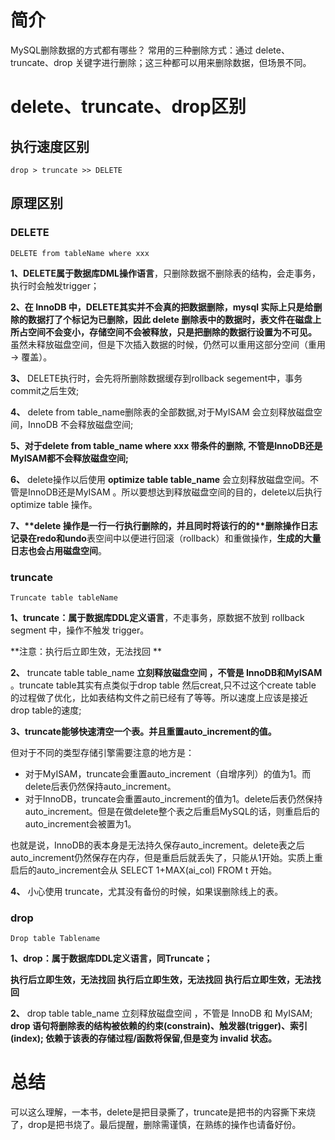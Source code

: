 # 简介
MySQL删除数据的方式都有哪些？
常用的三种删除方式：通过 delete、truncate、drop 关键字进行删除；这三种都可以用来删除数据，但场景不同。

# delete、truncate、drop区别

## 执行速度区别
```
drop > truncate >> DELETE
```

## 原理区别

### DELETE

```
DELETE from tableName where xxx
```

**1、DELETE属于数据库DML操作语言**，只删除数据不删除表的结构，会走事务，执行时会触发trigger；

**2、在 InnoDB 中，DELETE其实并不会真的把数据删除，mysql 实际上只是给删除的数据打了个标记为已删除，因此 delete 删除表中的数据时，表文件在磁盘上所占空间不会变小，存储空间不会被释放，只是把删除的数据行设置为不可见。** 虽然未释放磁盘空间，但是下次插入数据的时候，仍然可以重用这部分空间（重用 → 覆盖）。

**3、** DELETE执行时，会先将所删除数据缓存到rollback segement中，事务commit之后生效;

**4、** delete from table_name删除表的全部数据,对于MyISAM 会立刻释放磁盘空间，InnoDB 不会释放磁盘空间;

**5、对于delete from table_name where xxx 带条件的删除, 不管是InnoDB还是MyISAM都不会释放磁盘空间;**

**6、** delete操作以后使用 **optimize table table_name** 会立刻释放磁盘空间。不管是InnoDB还是MyISAM 。所以要想达到释放磁盘空间的目的，delete以后执行optimize table 操作。

**7、\**delete 操作是一行一行执行删除的，并且同时将该行的的\**删除操作日志记录在redo和undo**表空间中以便进行回滚（rollback）和重做操作，**生成的大量日志也会占用磁盘空间**。



### truncate

```
Truncate table tableName
```

**1、truncate：属于数据库DDL定义语言**，不走事务，原数据不放到 rollback segment 中，操作不触发 trigger。

**注意：执行后立即生效，无法找回 **

**2、** truncate table table_name **立刻释放磁盘空间 ，不管是 InnoDB和MyISAM** 。truncate table其实有点类似于drop table 然后creat,只不过这个create table 的过程做了优化，比如表结构文件之前已经有了等等。所以速度上应该是接近drop table的速度;

**3、truncate能够快速清空一个表。并且重置auto_increment的值。**

但对于不同的类型存储引擎需要注意的地方是：

- 对于MyISAM，truncate会重置auto_increment（自增序列）的值为1。而delete后表仍然保持auto_increment。
- 对于InnoDB，truncate会重置auto_increment的值为1。delete后表仍然保持auto_increment。但是在做delete整个表之后重启MySQL的话，则重启后的auto_increment会被置为1。

也就是说，InnoDB的表本身是无法持久保存auto_increment。delete表之后auto_increment仍然保存在内存，但是重启后就丢失了，只能从1开始。实质上重启后的auto_increment会从 SELECT 1+MAX(ai_col) FROM t 开始。

**4、** 小心使用 truncate，尤其没有备份的时候，如果误删除线上的表。

### drop

```
Drop table Tablename
```

**1、drop：属于数据库DDL定义语言，同Truncate；**

**执行后立即生效，无法找回 执行后立即生效，无法找回 执行后立即生效，无法找回**

**2、** drop table table_name 立刻释放磁盘空间 ，不管是 InnoDB 和 MyISAM; **drop 语句将删除表的结构被依赖的约束(constrain)、触发器(trigger)、索引(index); 依赖于该表的存储过程/函数将保留,但是变为 invalid 状态。**



# 总结
可以这么理解，一本书，delete是把目录撕了，truncate是把书的内容撕下来烧了，drop是把书烧了。最后提醒，删除需谨慎，在熟练的操作也请备好份。

